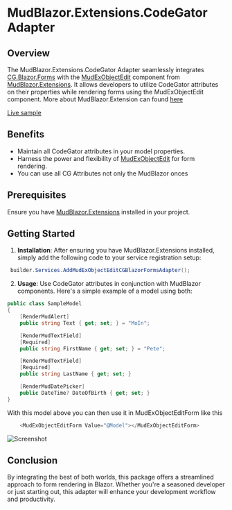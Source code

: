 ﻿# MudBlazor.Extensions.CodeGator Adapter

## Overview
The MudBlazor.Extensions.CodeGator Adapter seamlessly integrates [CG.Blazor.Forms](https://github.com/CodeGator/CG.Blazor.Forms._MudBlazor) with the [MudExObjectEdit](https://github.com/fgilde/MudBlazor.Extensions/blob/main/MudBlazor.Extensions/Docs/ObjectEdit.md) component from [MudBlazor.Extensions](https://www.mudex.org). It allows developers to utilize CodeGator attributes on their properties while rendering forms using the MudExObjectEdit component.
More about MudBlazor.Extension can found [here](https://www.mudex.org/)


[Live sample](https://www.mudex.org/object-edit-cg-adapter?layout=empty)

## Benefits
- Maintain all CodeGator attributes in your model properties.
- Harness the power and flexibility of [MudExObjectEdit](https://github.com/fgilde/MudBlazor.Extensions/blob/main/MudBlazor.Extensions/Docs/ObjectEdit.md) for form rendering.
- You can use all CG Attributes not only the MudBlazor onces
  
## Prerequisites
Ensure you have [MudBlazor.Extensions](https://github.com/fgilde/MudBlazor.Extensions) installed in your project.

## Getting Started

1. **Installation**: After ensuring you have MudBlazor.Extensions installed, simply add the following code to your service registration setup:

```c#
 builder.Services.AddMudExObjectEditCGBlazorFormsAdapter();
```

2. **Usage**: Use CodeGator attributes in conjunction with MudBlazor components. Here's a simple example of a model using both:

```c#
public class SampleModel
{
    [RenderMudAlert]
    public string Text { get; set; } = "MoIn";

    [RenderMudTextField]
    [Required]
    public string FirstName { get; set; } = "Pete";

    [RenderMudTextField]
    [Required]
    public string LastName { get; set; }

    [RenderMudDatePicker]
    public DateTime? DateOfBirth { get; set; }
}
```

With this model above you can then use it in MudExObjectEditForm like this

```c#
    <MudExObjectEditForm Value="@Model"></MudExObjectEditForm>
```

![Screenshot](https://raw.githubusercontent.com/fgilde/MudBlazor.Extensions/main/MudBlazor.Extensions.CodeGator.Adapter/screenshot.png)

## Conclusion
By integrating the best of both worlds, this package offers a streamlined approach to form rendering in Blazor. Whether you're a seasoned developer or just starting out, this adapter will enhance your development workflow and productivity.
